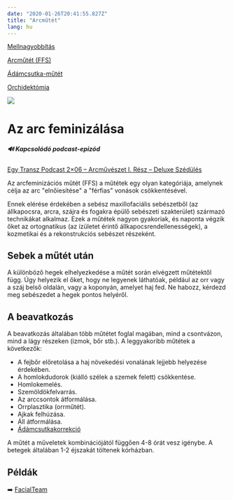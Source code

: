 ```yaml
---
date: "2020-01-26T20:41:55.827Z"
title: "Arcműtét"
lang: hu
---
```


<div class="floating-columns">

<div class="floating-bar">

[Mellnagyobbítás](/#/entry?id=feminizalas-mellnagyobbito-mutet)

[Arcműtét (FFS)](/#/entry?id=feminizalas-arcmutet)

[Ádámcsutka-műtét](/#/entry?id=feminizalas-adamcsutka-mutet)

[Orchidektómia](/#/entry?id=feminizalas-orchidectomia)

</div>

<div class="wiki-content">

<div class="header-image"><img src="assets/images/undraw_medicine.svg" /></div>

# Az arc feminizálása

<div class="infobox podcast-episode">
<h5>🔊 Kapcsolódó podcast-epizód</h5>
	
[Egy Transz Podcast 2×06 – Arcművészet I. Rész – Deluxe Szédülés](https://1tpc.hu/2023/09/29/etpc-2x06-arcmuveszet-i-resz-deluxe-szedules/)

</div>

Az arcfeminizációs műtét (FFS) a műtétek egy olyan kategóriája, amelynek célja az arc "elnőiesítése" a "férfias" vonások csökkentésével.

Ennek elérése érdekében a sebész maxillofaciális sebészetből (az állkapocsra, arcra, szájra és fogakra épülő sebészeti szakterület) származó technikákat alkalmaz. Ezek a műtétek nagyon gyakoriak, és naponta végzik őket az ortognatikus (az ízületet érintő állkapocsrendellenességek), a kozmetikai és a rekonstrukciós sebészet részeként.

## Sebek a műtét után

A különböző hegek elhelyezkedése a műtét során elvégzett műtétektől függ. Úgy helyezik el őket, hogy ne legyenek láthatóak, például az orr vagy a száj belső oldalán, vagy a koponyán, amelyet haj fed. Ne habozz, kérdezd meg sebészedet a hegek pontos helyéről.

## A beavatkozás

A beavatkozás általában több műtétet foglal magában, mind a csontvázon, mind a lágy részeken (izmok, bőr stb.). A leggyakoribb műtétek a következők:


* A fejbőr előretolása a haj növekedési vonalának lejjebb helyezése érdekében.
* A homlokdudorok (kiálló szélek a szemek felett) csökkentése.
* Homlokemelés.
* Szemöldökfelvarrás.
* Az arccsontok átformálása.
* Orrplasztika (orrműtét).
* Ajkak felhúzása.
* Áll átformálása.
* [Ádámcsutkakorrekció](/#/entry?id=feminizalas-adamcsutka-mutet)

A műtét a műveletek kombinációjától függően 4-8 órát vesz igénybe. A betegek általában 1-2 éjszakát töltenek kórházban.

## Példák

➡️ [FacialTeam](https://facialteam.eu/facial-feminization-surgery/)


</div>